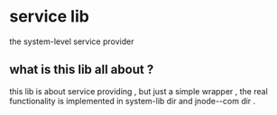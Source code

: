 service lib 
===

the system-level service provider 

what is this lib all about ? 
--
this lib is about service providing , but just a simple wrapper , the real functionality is implemented in system-lib dir and jnode--com dir .